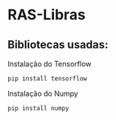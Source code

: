 # RAS-Libras
## Bibliotecas usadas:

Instalação do Tensorflow
```
pip install tensorflow
```
Instalação do Numpy
```
pip install numpy
```
